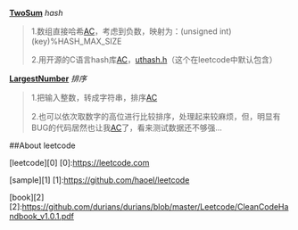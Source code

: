 
**[TwoSum][000]**    *hash*

>1.数组直接哈希[AC](TwoSum.c)，考虑到负数，映射为：(unsigned int)(key)%HASH_MAX_SIZE
>
>2.用开源的C语言hash库[AC](TwoSum-test.c)，[uthash.h][hash]（这个在leetcode中默认包含）
>

[000]:https://oj.leetcode.com/problems/two-sum/
[hash]:https://github.com/durians/uthash



**[LargestNumber][179]**  *排序*

>1.把输入整数，转成字符串，排序[AC](largestnumber.c)
>
>2.也可以依次取数字的高位进行比较排序，处理起来较麻烦，但，明显有BUG的代码居然也让我[AC](largestnumber-test.c)了，看来测试数据还不够强...


[179]:https://leetcode.com/problems/largest-number/


##About leetcode

[leetcode][0]
[0]:https://leetcode.com

[sample][1]
[1]:https://github.com/haoel/leetcode

[book][2]
[2]:https://github.com/durians/durians/blob/master/Leetcode/CleanCodeHandbook_v1.0.1.pdf